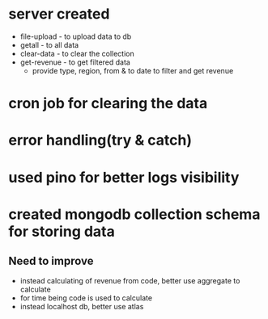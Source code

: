 # server created
 - file-upload - to upload data to db
 - getall - to all data
 - clear-data - to clear the collection
 - get-revenue - to get filtered data
   - provide type, region, from & to date to filter and get revenue

# cron job for clearing the data

# error handling(try & catch)

# used pino for better logs visibility

# created mongodb collection schema for storing data

## Need to improve
 - instead calculating of revenue from code, better use aggregate to calculate
 - for time being code is used to calculate
 - instead localhost db, better use atlas